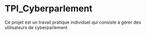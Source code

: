 # TPI_Cyberparlement
 
Ce projet est un travail pratique individuel qui consiste à gèrer des utilisateurs de cyberparlement
